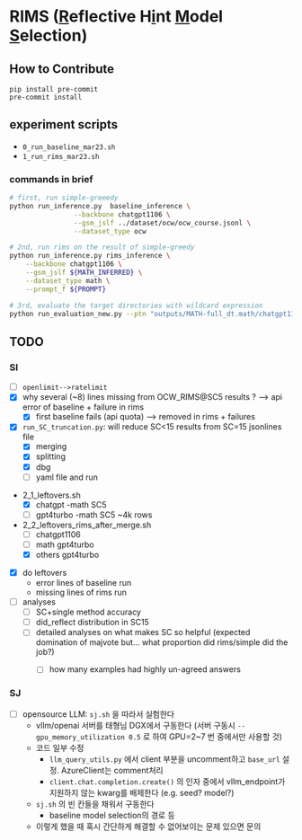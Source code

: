 # RIMS (<u>R</u>eflective H<u>i</u>nt <u>M</u>odel <u>S</u>election)

## How to Contribute
```
pip install pre-commit
pre-commit install
```

## experiment scripts
- `0_run_baseline_mar23.sh`
- `1_run_rims_mar23.sh`

### commands in brief
```bash
# first, run simple-greeedy
python run_inference.py  baseline_inference \
                --backbone chatgpt1106 \
                --gsm_jslf ../dataset/ocw/ocw_course.jsonl \
                --dataset_type ocw

# 2nd, run rims on the result of simple-greedy
python run_inference.py rims_inference \
    --backbone chatgpt1106 \
    --gsm_jslf ${MATH_INFERRED} \
    --dataset_type math \
    --prompt_f ${PROMPT}

# 3rd, evaluate the target directories with wildcard expression
python run_evaluation_new.py --ptn "outputs/MATH-full_dt.math/chatgpt1106/*/*jsonl" --eval_type math --outf math1106_results.txt
```

## TODO
### SI
- [ ] `openlimit-->ratelimit`
- [x] why several (~8) lines missing from OCW_RIMS@SC5 results ? --> api error of baseline + failure in rims
  - [x] first baseline fails (api quota) --> removed in rims + failures
- [x] `run_SC_truncation.py`: will reduce SC\<15 results from SC=15 jsonlines file
  - [x] merging
  - [x] splitting
  - [x] dbg
  - [ ] yaml file and run
- 2_1_leftovers.sh
  - [x] chatgpt -math SC5
  - [ ] gpt4turbo -math SC5 ~4k rows
- 2_2_leftovers_rims_after_merge.sh
  - [ ] chatgpt1106
  - [ ] math gpt4turbo
  - [x] others gpt4turbo
- [x] do leftovers
  - error lines of baseline run
  - missing lines of rims run
- [ ] analyses
  - [ ] SC+single method accuracy
  - [ ] did_reflect distribution in SC15
  - [ ] detailed analyses on what makes SC so helpful (expected domination of majvote but... what proportion did rims/simple did the job?)
    - [ ] how many examples had highly un-agreed answers



### SJ
- [ ] opensource LLM: `sj.sh` 을 따라서 실험한다
  - vllm/openai 서버를 태형님 DGX에서 구동한다 (서버 구동시 `--gpu_memory_utilization 0.5` 로 하여 GPU=2~7 번 중에서만 사용할 것)
  - 코드 일부 수정
    - `llm_query_utils.py` 에서 client 부분을 uncomment하고 `base_url` 설정. AzureClient는 comment처리
    - `client.chat.completion.create()` 의 인자 중에서 vllm_endpoint가 지원하지 않는 kwarg를 배제한다 (e.g. seed? model?)
  - `sj.sh` 의 빈 칸들을 채워서 구동한다
    - baseline model selection의 경로 등
  - 이렇게 했을 때 혹시 간단하게 해결할 수 없어보이는 문제 있으면 문의
